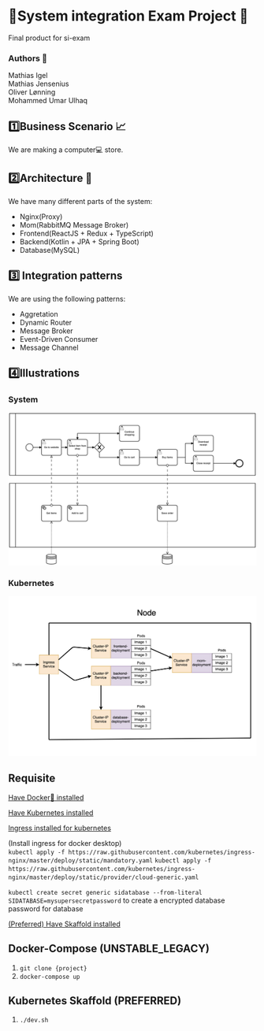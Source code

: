 # 🎉System integration Exam Project 🎉
Final product for si-exam

### Authors 📘
Mathias Igel  
Mathias Jensenius  
Oliver Lønning  
Mohammed Umar Ulhaq

## 1️⃣Business Scenario 📈
We are making a computer💻 store.

## 2️⃣Architecture 🔧
We have many different parts of the system:
- Nginx(Proxy)
- Mom(RabbitMQ Message Broker)
- Frontend(ReactJS + Redux + TypeScript)
- Backend(Kotlin + JPA + Spring Boot)
- Database(MySQL)

##  3️⃣ Integration patterns
We are using the following patterns:
- Aggretation
- Dynamic Router
- Message Broker
- Event-Driven Consumer
- Message Channel

## 4️⃣Illustrations

### System

![system](/artifacts/system.png)

### Kubernetes

![kubernetes](/artifacts/kubernetes.png)

## Requisite

[Have Docker🐳 installed](https://www.docker.com)

[Have Kubernetes installed](https://kubernetes.io)

[Ingress installed for kubernetes](https://kubernetes.github.io/ingress-nginx/deploy/#prerequisite-generic-deployment-command)

(Install ingress for docker desktop)  
`kubectl apply -f https://raw.githubusercontent.com/kubernetes/ingress-nginx/master/deploy/static/mandatory.yaml` 
`kubectl apply -f https://raw.githubusercontent.com/kubernetes/ingress-nginx/master/deploy/static/provider/cloud-generic.yaml`

`kubectl create secret generic sidatabase --from-literal SIDATABASE=mysupersecretpassword` to create a encrypted database password for database

[(Preferred) Have Skaffold installed](https://github.com/GoogleContainerTools/skaffold)


## Docker-Compose (UNSTABLE_LEGACY)

1. `git clone {project}`
2. `docker-compose up`

## Kubernetes Skaffold (PREFERRED)

1. `./dev.sh`
